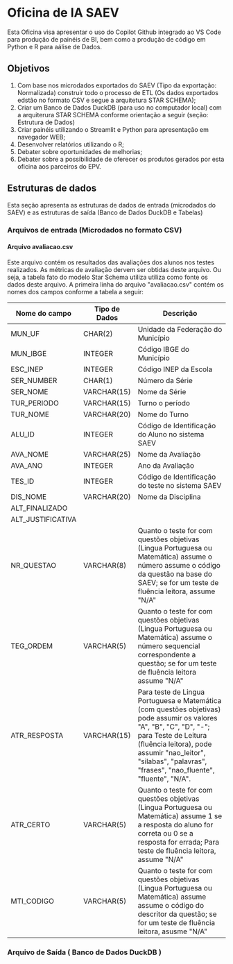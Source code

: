 # Oficina de IA SAEV

Esta Oficina visa apresentar o uso do Copilot Github integrado ao VS Code para produção de painéis de BI, bem como a produção de código em Python e R para aálise de Dados.


##  Objetivos

1. Com base nos microdados exportados do SAEV (Tipo da exportação: Normalizada) construir todo o processo de ETL (Os dados exportados edstão no formato CSV e segue a arquitetura STAR SCHEMA);
2. Criar um Banco de Dados DuckDB (para uso no computador local) com a arquiterura STAR SCHEMA conforme orientação a seguir (seção: Estrutura de Dados)
3. Criar painéis utilizando o Streamlit e Python para apresentação em navegador WEB;
4. Desenvolver relatórios utilizando o R;
5. Debater sobre oportunidades de melhorias;
6. Debater sobre a possibilidade de oferecer os produtos gerados por esta oficina aos parceiros do EPV.


## Estruturas de dados 

Esta seção apresenta as estruturas de dados de entrada (microdados do SAEV) e as estruturas de saída (Banco de Dados DuckDB e Tabelas)

### Arquivos de entrada (Microdados no formato CSV) 

#### Arquivo avaliacao.csv 

Este arquivo contém os resultados das avaliações dos alunos nos testes realizados. As métricas de avaliação dervem ser obtidas deste arquivo. Ou seja, a tabela fato do modelo Star Schema utiliza utiliza como fonte os dados deste arquivo. A primeira linha do arquivo "avaliacao.csv" contém os nomes dos campos conforme a tabela a seguir: 

| Nome do campo       | Tipo de Dados  | Descrição | 
| ------------------- | -------------- | --------- | 
| MUN_UF              | CHAR(2)        | Unidade da Federação do Município | 
| MUN_IBGE            | INTEGER        | Código IBGE do Município | 
| ESC_INEP            | INTEGER        | Código INEP da Escola | 
| SER_NUMBER          | CHAR(1)        | Número da Série | 
| SER_NOME            | VARCHAR(15)    | Nome da Série | 
| TUR_PERIODO         | VARCHAR(15)    | Turno o período |  
| TUR_NOME            | VARCHAR(20)    | Nome do Turno | 
| ALU_ID              | INTEGER        | Código de Identificação do Aluno no sistema SAEV | 
| AVA_NOME            | VARCHAR(25)    | Nome da Avaliação | 
| AVA_ANO             | INTEGER        | Ano da Avaliação | 
| TES_ID              | INTEGER        | Código de Identificação do teste no sistema SAEV | 
| DIS_NOME            | VARCHAR(20)    | Nome da Disciplina | 
| ALT_FINALIZADO      | 
| ALT_JUSTIFICATIVA   | 
| NR_QUESTAO          | VARCHAR(8)     | Quanto o teste for com questões objetivas (Lingua Portuguesa ou Matemática) assume o número assume o código da questão na base do SAEV; se for um teste de fluência leitora, assume "N/A" | 
| TEG_ORDEM           | VARCHAR(5)     | Quanto o teste for com questões objetivas (Lingua Portuguesa ou Matemática) assume o número sequencial correspondente a questão; se for um teste de fluência leitora assume "N/A" |    
| ATR_RESPOSTA        | VARCHAR(15)    | Para teste de Lingua Portuguesa e Matemática (com questões objetivas) pode assumir os valores "A", "B", "C", "D", "-"; para Teste de Leitura (fluência leitora), pode assumir "nao_leitor", "silabas", "palavras", "frases", "nao_fluente", "fluente", "N/A". |  
| ATR_CERTO           | VARCHAR(5)     | Quanto o teste for com questões objetivas (Lingua Portuguesa ou Matemática) assume 1 se a resposta do aluno for correta ou 0 se a resposta for errada; Para teste de fluência leitora, assume "N/A" |  
| MTI_CODIGO          | VARCHAR(5)     | Quanto o teste for com questões objetivas (Lingua Portuguesa ou Matemática) assume assume o código do descritor da questão; se for um teste de fluência leitora, asusme "N/A" | 







### Arquivo de Saída ( Banco de Dados DuckDB )
